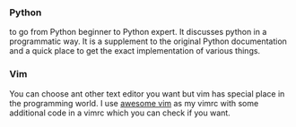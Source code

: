 <p><h3>Python</h3>
to go from Python beginner to Python expert. It discusses python in a programmatic way. It is a supplement to the original Python documentation and a quick place to get the exact implementation of various things.
</p>
<p><h3>Vim</h3>
You can choose ant other text editor you want but vim has special place in the programming world.
I use <a href='https://github.com/amix/vimrc'>awesome vim</a> as my vimrc with some additional code in a vimrc which you can check if you want.</p>
